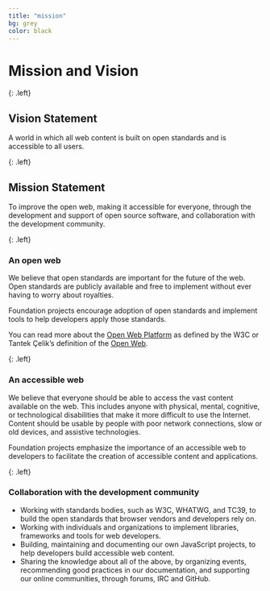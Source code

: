 ```yaml
---
title: "mission"
bg: grey
color: black
---
```


# Mission and Vision

{: .left}
## Vision Statement

A world in which all web content is built on open standards and is accessible to all users.

{: .left}
## Mission Statement

To improve the open web, making it accessible for everyone, through the development and support of open source software, and collaboration with the development community.

{: .left}
### An open web

We believe that open standards are important for the future of the web. Open standards are publicly available and free to implement without ever having to worry about royalties.

Foundation projects encourage adoption of open standards and implement tools to help developers apply those standards.

You can read more about the [Open Web Platform][] as defined by the W3C or Tantek Çelik’s definition of the [Open Web][].

{: .left}
### An accessible web

We believe that everyone should be able to access the vast content available on the web. This includes anyone with physical, mental, cognitive, or technological disabilities that make it more difficult to use the Internet. Content should be usable by people with poor network connections, slow or old devices, and assistive technologies.

Foundation projects emphasize the importance of an accessible web to developers to facilitate the creation of accessible content and applications.

{: .left}
### Collaboration with the development community

* Working with standards bodies, such as W3C, WHATWG, and TC39, to build the open standards that browser vendors and developers rely on.
* Working with individuals and organizations to implement libraries, frameworks and tools for web developers.
* Building, maintaining and documenting our own JavaScript projects, to help developers build accessible web content.
* Sharing the knowledge about all of the above, by organizing events, recommending good practices in our documentation, and supporting our online communities, through forums, IRC and GitHub.

[Open Web Platform]: http://www.w3.org/wiki/Open_Web_Platform
[Open Web]: http://tantek.com/2010/281/b1/what-is-the-open-web
